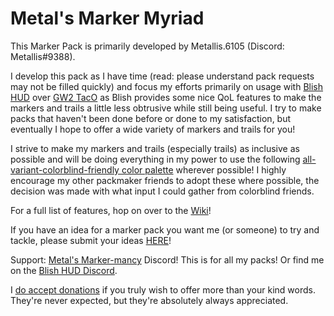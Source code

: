 # Metal's Marker Myriad
This Marker Pack is primarily developed by Metallis.6105 (Discord: Metallis#9388).

I develop this pack as I have time (read: please understand pack requests may not be filled quickly) and focus my efforts primarily on usage with [Blish HUD](https://blishhud.com/) over [GW2 TacO](http://www.gw2taco.com/) as Blish provides some nice QoL features to make the markers and trails a little less obtrusive while still being useful. I try to make packs that haven't been done before or done to my satisfaction, but eventually I hope to offer a wide variety of markers and trails for you!

I strive to make my markers and trails (especially trails) as inclusive as possible and will be doing everything in my power to use the following [all-variant-colorblind-friendly color palette](https://davidmathlogic.com/colorblind/#%23000000-%23E69F00-%2356B4E9-%23009E73-%23F0E442-%230072B2-%23D55E00-%23CC79A7) wherever possible! I highly encourage my other packmaker friends to adopt these where possible, the decision was made with what input I could gather from colorblind friends.

For a full list of features, hop on over to the [Wiki](https://github.com/xrandox/Metal-Marker-Myriad/wiki)!

If you have an idea for a marker pack you want me (or someone) to try and tackle, please submit your ideas [HERE](https://github.com/blish-hud/Blish-HUD/discussions/categories/requested-marker-packs)!

Support: [Metal's Marker-mancy](https://discord.gg/FP8dQj6KBj) Discord! This is for all my packs! Or find me  on the [Blish HUD Discord](https://discord.gg/FYKN3qh).

I [do accept donations](https://ko-fi.com/metallis) if you truly wish to offer more than your kind words. They're never expected, but they're absolutely always appreciated.
